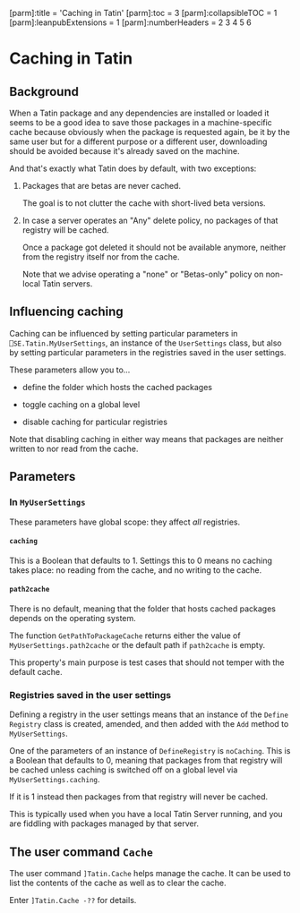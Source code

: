 [parm]:title             = 'Caching in Tatin'
[parm]:toc               = 3
[parm]:collapsibleTOC    = 1
[parm]:leanpubExtensions = 1
[parm]:numberHeaders     = 2 3 4 5 6




# Caching in Tatin 


## Background 

When a Tatin package and any dependencies are installed or loaded it seems to be a good idea to save those packages in a machine-specific cache because obviously when the package is requested again, be it by the same user but for a different purpose or a different user, downloading should be avoided because it's already saved on the machine.

And that's exactly what Tatin does by default, with two exceptions:

1. Packages that are betas are never cached.

   The goal is to not clutter the cache with short-lived beta versions.

1. In case a server operates an "Any" delete policy, no packages of that registry will be cached.

   Once a package got deleted it should not be available anymore, neither from the registry itself nor from the cache.

   Note that we advise operating a "none" or "Betas-only" policy on non-local Tatin servers.

## Influencing caching

Caching can be influenced by setting particular parameters in `⎕SE.Tatin.MyUserSettings`, an instance of the `UserSettings` class, but also by setting particular parameters in the registries saved in the user settings.

These parameters allow you to...

* define the folder which hosts the cached packages

* toggle caching on a global level  

* disable caching for particular registries

Note that disabling caching in either way means that packages are neither written to nor read from the cache.


## Parameters

### In `MyUserSettings`

These parameters have global scope: they affect _all_ registries.


#### `caching`

This is a Boolean that defaults to 1. Settings this to 0 means no caching takes place: no reading from the cache, and no writing to the cache.


#### `path2cache`

There is no default, meaning that the folder that hosts cached packages depends on the operating system.

The function `GetPathToPackageCache` returns either the value of `MyUserSettings.path2cache` or the default path if `path2cache` is empty.

This property's main purpose is test cases that should not temper with the default cache.


### Registries saved in the user settings

Defining a registry in the user settings means that an instance of the `Define Registry` class is created, amended, and then added with the `Add` method to `MyUserSettings`.

One of the parameters of an instance of `DefineRegistry` is `noCaching`. This is a Boolean that defaults to 0, meaning that packages from that registry will be cached unless caching is switched off on a global level via `MyUserSettings.caching`.

If it is 1 instead then packages from that registry will never be cached. 

This is typically used when you have a local Tatin Server running, and you are fiddling with packages managed by that server.

## The user command `Cache`

The user command `]Tatin.Cache` helps manage the cache. It can be used to list the contents of the cache as well as to clear the cache.

Enter `]Tatin.Cache -??` for details.
